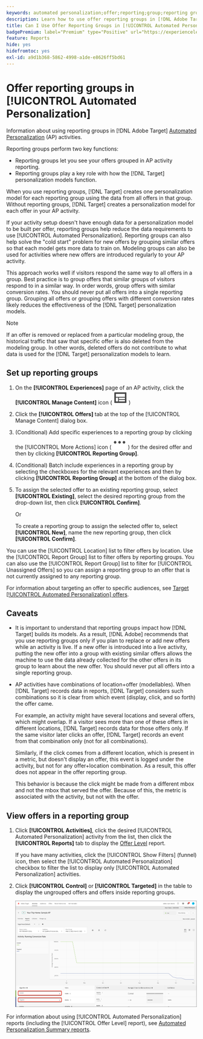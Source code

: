 ```yaml
---
keywords: automated personalization;offer;reporting;group;reporting group;ap
description: Learn how to use offer reporting groups in [!DNL Adobe Target] [!UICONTROL Automated Personalization] activities.
title: Can I Use Offer Reporting Groups in [!UICONTROL Automated Personalization] Activities?
badgePremium: label="Premium" type="Positive" url="https://experienceleague.adobe.com/docs/target/using/introduction/intro.html?lang=en#premium newtab=true" tooltip="See what's included in Target Premium."
feature: Reports
hide: yes
hidefromtoc: yes
exl-id: a9d1b368-5862-4998-a1de-e8626ff5bd61
---
```

# Offer reporting groups in [!UICONTROL Automated Personalization]

Information about using reporting groups in [!DNL Adobe Target] [Automated Personalization](/help/main/c-activities/t-automated-personalization/automated-personalization.md) (AP) activities.

Reporting groups perform two key functions:

* Reporting groups let you see your offers grouped in AP activity reporting. 
* Reporting groups play a key role with how the [!DNL Target] personalization models function.

When you use reporting groups, [!DNL Target] creates one personalization model for each reporting group using the data from all offers in that group. Without reporting groups, [!DNL Target] creates a personalization model for each offer in your AP activity.

If your activity setup doesn't have enough data for a personalization model to be built per offer, reporting groups help reduce the data requirements to use [!UICONTROL Automated Personalization]. Reporting groups can also help solve the "cold start" problem for new offers by grouping similar offers so that each model gets more data to train on. Modeling groups can also be used for activities where new offers are introduced regularly to your AP activity.

This approach works well if visitors respond the same way to all offers in a group. Best practice is to group offers that similar groups of visitors respond to in a similar way. In order words, group offers with similar conversion rates. You should never put all offers into a single reporting group. Grouping all offers or grouping offers with different conversion rates likely reduces the effectiveness of the [!DNL Target] personalization models.

>[!NOTE]
>
>If an offer is removed or replaced from a particular modeling group, the historical traffic that saw that specific offer is also deleted from the modeling group. In other words, deleted offers do not contribute to what data is used for the [!DNL Target] personalization models to learn.

## Set up reporting groups

1. On the **[!UICONTROL Experiences]** page of an AP activity, click the **[!UICONTROL Manage Content]** icon ( ![Manage Content icon](/help/main/assets/icons/Experience.svg) )
1. Click the **[!UICONTROL Offers]** tab at the top of the [!UICONTROL Manage Content] dialog box. 
1. (Conditional) Add specific experiences to a reporting group by clicking the [!UICONTROL More Actions] icon ( ![More Actions icon](/help/main/assets/icons/MoreSmall.svg) ) for the desired offer and then by clicking **[!UICONTROL Reporting Group]**.

1. (Conditional) Batch include experiences in a reporting group by selecting the checkboxes for the relevant experiences and then by clicking **[!UICONTROL Reporting Group]** at the bottom of the dialog box.

1. To assign the selected offer to an existing reporting group, select **[!UICONTROL Existing]**, select the desired reporting group from the drop-down list, then click **[!UICONTROL Confirm]**.

   Or

   To create a reporting group to assign the selected offer to, select **[!UICONTROL New]**, name the new reporting group, then click **[!UICONTROL Confirm]**.

You can use the [!UICONTROL Location] list to filter offers by location. Use the [!UICONTROL Report Group] list to filter offers by reporting groups. You can also use the [!UICONTROL Report Group] list to filter for [!UICONTROL Unassigned Offers] so you can assign a reporting group to an offer that is not currently assigned to any reporting group.

For information about targeting an offer to specific audiences, see [Target [!UICONTROL Automated Personalization] offers](/help/main/c-activities/t-automated-personalization/ap-target-offers.md#task_F207ED7A41B84FD39BB6FCBFABF4B23E).

## Caveats

* It is important to understand that reporting groups impact how [!DNL Target] builds its models. As a result, [!DNL Adobe] recommends that you use reporting groups only if you plan to replace or add new offers while an activity is live. If a new offer is introduced into a live activity, putting the new offer into a group with existing similar offers allows the machine to use the data already collected for the other offers in its group to learn about the new offer. You should never put all offers into a single reporting group.

* AP activities have combinations of location+offer (modellables). When [!DNL Target] records data in reports, [!DNL Target] considers such combinations so it is clear from which event (display, click, and so forth) the offer came.

  For example, an activity might have several locations and several offers, which might overlap. If a visitor sees more than one of these offers in different locations, [!DNL Target] records data for those offers only. If the same visitor later clicks an offer, [!DNL Target] records an event from that combination only (not for all combinations).

  Similarly, if the click comes from a different location, which is present in a metric, but doesn't display an offer, this event is logged under the activity, but not for any offer+location combination. As a result, this offer does not appear in the offer reporting group.

  This behavior is because the click might be made from a different mbox and not the mbox that served the offer. Because of this, the metric is associated with the activity, but not with the offer. 

## View offers in a reporting group 

1. Click **[!UICONTROL Activities]**, click the desired [!UICONTROL Automated Personalization] activity from the list, then click the **[!UICONTROL Reports]** tab to display the [Offer Level](/help/main/c-reports/personalization-reports/reports-ap.md) report.

   If you have many activities, click the [!UICONTROL Show Filters] (funnel) icon, then select the [!UICONTROL Automated Personalization] checkbox to filter the list to display only [!UICONTROL Automated Personalization] activities.

1. Click **[!UICONTROL Control]** or **[!UICONTROL Targeted]** in the table to display the ungrouped offers and offers inside reporting groups.

   ![Offer groups: Control and Targeted](/help/main/c-reports/c-report-settings/assets/offer-groups.png)

For information about using [!UICONTROL Automated Personalization] reports (including the [!UICONTROL Offer Level] report), see [Automated Personalization Summary reports](/help/main/c-reports/personalization-reports/reports-ap.md).
